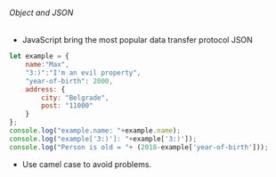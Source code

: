 ###### Object and JSON
* JavaScript bring the most popular data transfer protocol JSON

```javascript
let example = {
    name:"Max",
    "3:)":"I'm an evil property",
    "year-of-birth": 2000,
    address: {
        city: "Belgrade",
        post: "11000"
    }
};
console.log("example.name: "+example.name);
console.log("example['3:)']: "+example['3:)']);
console.log("Person is old = "+ (2018-example['year-of-birth']));
```

* Use camel case to avoid problems.